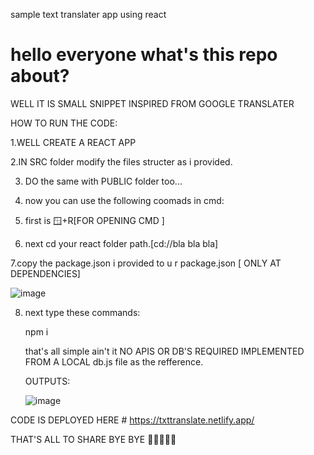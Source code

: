 sample text translater app using react
# hello  everyone what's this repo about?
WELL IT IS SMALL SNIPPET INSPIRED FROM GOOGLE TRANSLATER 

HOW TO RUN THE CODE:

1.WELL CREATE A REACT APP

2.IN SRC folder modify the files structer as i  provided.

3. DO the  same with PUBLIC folder too...

4. now you can use the following coomads in cmd:

5. first is 🪟+R[FOR OPENING CMD ]

6. next cd your react folder path.[cd://bla bla bla]

7.copy the package.json i provided to u r package.json [ ONLY AT DEPENDENCIES]

![image](https://github.com/sunstromium/txt-transter-react/assets/118994059/e0116a88-3d67-4710-9661-e64e60257017)


8. next type these commands:

   npm i
   
   that's all simple ain't it NO APIS OR DB'S REQUIRED IMPLEMENTED FROM A LOCAL db.js file as the refference.

   OUTPUTS:

   ![image](https://github.com/sunstromium/txt-transter-react/assets/118994059/92c916e6-388a-4d5d-8248-8b7bd4924c50)

CODE IS DEPLOYED HERE # https://txttranslate.netlify.app/

THAT'S ALL TO SHARE BYE BYE 👋🏻🙋🏻‍♂️
